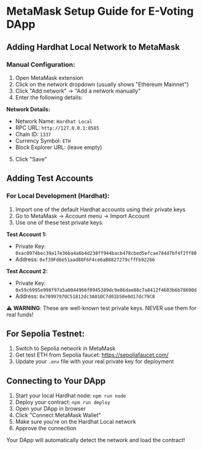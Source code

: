 # MetaMask Setup Guide for E-Voting DApp

## Adding Hardhat Local Network to MetaMask

### Manual Configuration:
1. Open MetaMask extension
2. Click on the network dropdown (usually shows "Ethereum Mainnet")
3. Click "Add network" → "Add a network manually"
4. Enter the following details:

**Network Details:**
- Network Name: `Hardhat Local`
- RPC URL: `http://127.0.0.1:8585`
- Chain ID: `1337`
- Currency Symbol: `ETH`
- Block Explorer URL: (leave empty)

5. Click "Save"

## Adding Test Accounts

### For Local Development (Hardhat):
1. Import one of the default Hardhat accounts using their private keys
2. Go to MetaMask → Account menu → Import Account
3. Use one of these test private keys:

**Test Account 1:**
- Private Key: `0xac0974bec39a17e36ba4a6b4d238ff944bacb478cbed5efcae784d7bf4f2ff80`
- Address: `0xf39Fd6e51aad88F6F4ce6aB8827279cffFb92266`

**Test Account 2:**
- Private Key: `0x59c6995e998f97a5a0044966f0945389dc9e86dae88c7a8412f4603b6b78690d`
- Address: `0x70997970C51812dc3A010C7d01b50e0d17dc79C8`

⚠️ **WARNING**: These are well-known test private keys. NEVER use them for real funds!

## For Sepolia Testnet:
1. Switch to Sepolia network in MetaMask
2. Get test ETH from Sepolia faucet: https://sepoliafaucet.com/
3. Update your `.env` file with your real private key for deployment

## Connecting to Your DApp

1. Start your local Hardhat node: `npm run node`
2. Deploy your contract: `npm run deploy`
3. Open your DApp in browser
4. Click "Connect MetaMask Wallet"
5. Make sure you're on the Hardhat Local network
6. Approve the connection

Your DApp will automatically detect the network and load the contract!
